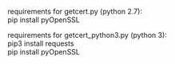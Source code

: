 requirements for  getcert.py (python 2.7):
</br>
pip install pyOpenSSL 

requirements for getcert_python3.py (python 3):
</br>
pip3 install requests
</br>
pip install pyOpenSSL

